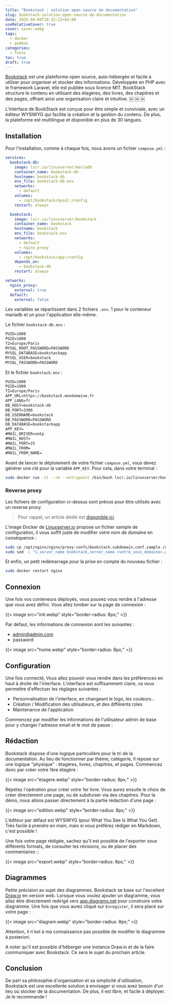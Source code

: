 ```yaml
---
title: "Bookstack : solution open source de documentation"
slug: bookstack-solution-open-source-de-documentation
date: 2025-04-09T18:32:22+02:00
useRelativeCover: true
cover: cover.webp
tags:
  - docker
  - podman
categories:
  - Tutos
toc: true
draft: true
---
```


[Bookstack](https://www.bookstackapp.com/) est une plateforme open source, auto-hébergée et facile à utiliser pour organiser et stocker des informations. Développée en PHP avec le framework Laravel, elle est publiée sous licence MIT. BookStack structure le contenu en utilisant des étagères, des livres, des chapitres et des pages, offrant ainsi une organisation claire et intuitive.  ￼ ￼ ￼

L’interface de BookStack est conçue pour être simple et conviviale, avec un éditeur WYSIWYG qui facilite la création et la gestion du contenu. De plus, la plateforme est multilingue et disponible en plus de 30 langues.

## Installation

Pour l'installation, comme à chaque fois, nous avons un fichier `compose.yml` :

```yml
services:
  bookstack-db:
    image: lscr.io/linuxserver/mariadb
    container_name: bookstack-db
    hostname: bookstack-db
    env_file: bookstack-db.env
    networks:
      - default
    volumes:
      - /opt/bookstack/mysql:/config
    restart: always

  bookstack:
    image: lscr.io/linuxserver/bookstack
    container_name: bookstack
    hostname: bookstack
    env_file: bookstack.env
    networks:
      - default
      - nginx_proxy
    volumes:
      - /opt/bookstack/app:/config
    depends_on:
      - bookstack-db
    restart: always

networks:
  nginx_proxy:
    external: true
  default:
    external: false
```

Les variables se répartissent dans 2 fichiers `.env`. 1 pour le conteneur mariadb et un pour l'application elle-même.

Le fichier `bookstack-db.env` :

```txt
PUID=1000
PGID=1000
TZ=Europe/Paris
MYSQL_ROOT_PASSWORD=PASSWORD
MYSQL_DATABASE=bookstackapp
MYSQL_USER=bookstack
MYSQL_PASSWORD=PASSWORD
```

Et le fichier `bookstack.env` :

```txt
PUID=1000
PGID=1000
TZ=Europe/Paris
APP_URL=https://bookstack.mondomaine.fr
APP_LANG=fr
DB_HOST=bookstack-db
DB_PORT=3306
DB_USERNAME=bookstack
DB_PASSWORD=PASSWORD
DB_DATABASE=bookstackapp
APP_KEY=
#MAIL_DRIVER=smtp
#MAIL_HOST=
#MAIL_PORT=25
#MAIL_FROM=
#MAIL_FROM_NAME=
```

Avant de lancer le déploiement de votre fichier `compose.yml`, vous devez générer une clé pour la variable `APP_KEY`. Pour cela, dans votre terminal : 

```bash
sudo docker run -it --rm --entrypoint /bin/bash lscr.io/linuxserver/bookstack:latest appkey
```

### Reverse proxy

Les fichiers de configuration ci-dessus sont prévus pour être utilisés avec un reverse proxy.

> Pour rappel, un article dédié est [disponible ici](/posts/reverse-proxy-nginx/).

L'image Docker de [Linuxserver.io](https://docs.linuxserver.io/general/swag/) propose un fichier sample de configuration, il vous suffit juste de modifier votre nom de domaine en conséquence :

```bash
sudo cp /opt/nginx/nginx/proxy-confs/bookstack.subdomain.conf.sample /opt/nginx/nginx/proxy-confs/bookstack.subdomain.conf
sudo sed -i "s,server_name bookstack,server_name <votre_sous_domaine>,g" /opt/nginx/nginx/proxy-confs/bookstack.subdomain.conf
```

Et enfin, un petit redémarrage pour la prise en compte du nouveau fichier :

```bash
sudo docker restart nginx
```

## Connexion

Une fois vos conteneurs déployés, vous pouvez vous rendre à l'adresse que vous avez défini. Vous allez tomber sur la page de connexion :

{{< image src="init.webp" style="border-radius: 8px;" >}}

Par défaut, les informations de connexion sont les suivantes :
- admin@admin.com
- password

{{< image src="home.webp" style="border-radius: 8px;" >}}

## Configuration

Une fois connecté, Vous allez pouvoir vous rendre dans les préférences en haut à droite de l'interface. L'interface est suffisamment claire, va vous permettre d'effectuer les réglages suivantes : 

- Personnalisation de l'interface, en changeant le logo, les couleurs...
- Création / Modification des utilisateurs, et des différents roles
- Maintenance de l'application

Commencez par modifier les informations de l'utilisateur admin de base pour y changer l'adresse email et le mot de passe :



## Rédaction

Bookstack dispose d'une logique particulière pour le tri de la documentation. Au lieu de fonctionner par thème, catégorie, Il repose sur une logique "physique" : étagères, livres, chapitres, et pages. Commencez donc par créer votre 1ère étagère :

{{< image src="etagere.webp" style="border-radius: 8px;" >}}

Répétez l'opération pour créer votre 1er livre. Vous aurez ensuite le choix de créer directement une page, ou de subdiviser via des chapitres. Pour la démo, nous allons passer directement à la partie rédaction d'une page :

{{< image src="edition.webp" style="border-radius: 8px;" >}}

L'éditeur par défaut est WYSIWYG (pour What You See Is What You Get). Très facile à prendre en main, mais si vous préférez rédiger en Markdown, c'est possible !

Une fois votre page rédigée, sachez qu'il est possible de l'exporter sous différents formats, de consulter les révisions, ou de placer des commentaires ::

{{< image src="export.webp" style="border-radius: 8px;" >}}

## Diagrammes

Petite précision au sujet des diagrammes. Bookstack se base sur l'excellent [Draw.io](https://www.drawio.com/) en version web. Lorsque vous voulez ajouter un diagramme, vous allez être directement redirigé vers [app.diagrams.net](https://app.diagrams.net) pour construire votre diagramme. Une fois que vous aurez cliqué sur `Enregister`, il sera placé sur votre page :

{{< image src="diagram.webp" style="border-radius: 8px;" >}}

Attention, il n'est à ma connaissance pas possible de modifier le diagramme à posteriori.

A noter qu'il est possible d'héberger une instance Draw.io et de la faire communiquer avec Bookstack. Ce sera le sujet du prochain article.

## Conclusion

De part sa philosophie d'organisation et sa simplicité d'utilisation, Bookstack est une excellente solution à envisager si vous avez besoin d'un lieu où stocker de la documentation. De plus, il est libre, et facile à déployer. Je le recommande !